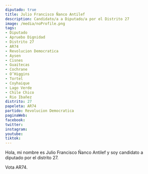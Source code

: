 ```yaml
---
diputado: true
title: Julio Francisco Ñanco Antilef
description: Candidato/a a Diputado/a por el Distrito 27
image: /media/noProfile.png
tags:
- Diputado
- Apruebo Dignidad
- Distrito 27
- AR74
- Revolucion Democratica
- Aysen
- Cisnes
- Guaitecas
- Cochrane
- O’Higgins
- Tortel
- Coyhaique
- Lago Verde
- Chile Chico
- Rio Ibañez
distrito: 27
papeleta: AR74
partido: Revolucion Democratica
paginaWeb:
facebook:
twitter:
instagram:
youtube:
tiktok:
---
```

Hola, mi nombre es Julio Francisco Ñanco Antilef y soy candidato a diputado por el distrito 27.

Vota AR74.
